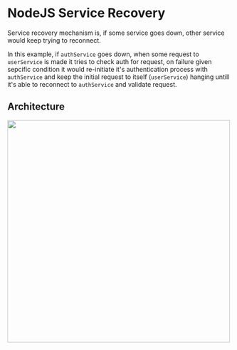 # NodeJS Service Recovery

Service recovery mechanism is, if some service goes down, other service would keep trying to reconnect.

In this example, if `authService` goes down, when some request to `userService` is made it tries to check auth for request, on failure given sepcific condition it would re-initiate it's authentication process with `authService` and keep the initial request to itself (`userService`) hanging untill it's able to reconnect to `authService` and validate request.


## Architecture

<img src="https://user-images.githubusercontent.com/6108922/111027876-49009a80-83f3-11eb-9f9d-e4f02e54d622.png" width="500px" />
